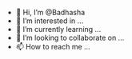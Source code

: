 - 👋 Hi, I’m @Badhasha
- 👀 I’m interested in ...
- 🌱 I’m currently learning ...
- 💞️ I’m looking to collaborate on ...
- 📫 How to reach me ...

<!---
Badhasha/Badhasha is a ✨ special ✨ repository because its `README.md` (this file) appears on your GitHub profile.
You can click the Preview link to take a look at your changes.
--->
